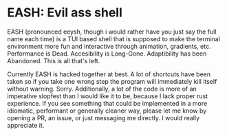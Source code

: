 # EASH: Evil ass shell
EASH (pronounced eeysh, though i would rather have you just say the full name each time) is a TUI based shell that is
supposed to make the terminal environment more fun and interactive through animation, gradients, etc.
Performance is Dead. Accesibility is Long-Gone. Adaptibility has been Abandoned. This is all that's left.

Currently EASH is hacked together at best. A lot of shortcuts have been taken so if you take one wrong step the program
will immediately kill itself without warning. Sorry.
Additionally, a lot of the code is more of an imperative slopfest than I would like it to be, because I lack proper
rust experience. If you see something that could be implemented in a more idiomatic, performant or generally cleaner way,
please let me know by opening a PR, an issue, or just messaging me directly. I would really appreciate it.
